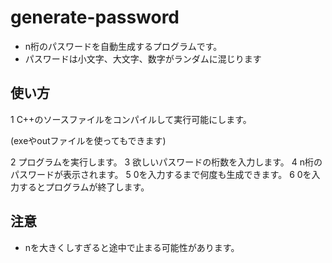 # generate-password
- n桁のパスワードを自動生成するプログラムです。
- パスワードは小文字、大文字、数字がランダムに混じります

## 使い方
1 C++のソースファイルをコンパイルして実行可能にします。

(exeやoutファイルを使ってもできます)

2 プログラムを実行します。
3 欲しいパスワードの桁数を入力します。
4 n桁のパスワードが表示されます。
5 0を入力するまで何度も生成できます。
6 0を入力するとプログラムが終了します。

## 注意
- nを大きくしすぎると途中で止まる可能性があります。
